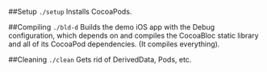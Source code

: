 ##Setup
`./setup`
Installs CocoaPods.

##Compiling
`./bld-d`
Builds the demo iOS app with the Debug configuration, which depends on and compiles the CocoaBloc static library and all of its CocoaPod dependencies. (It compiles everything).

##Cleaning
`./clean`
Gets rid of DerivedData, Pods, etc.
